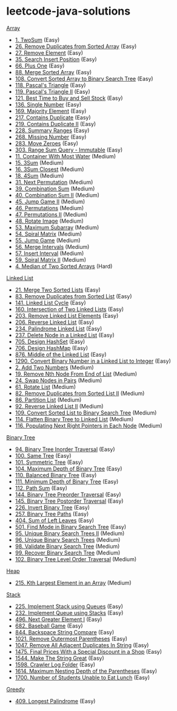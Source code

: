 # leetcode-java-solutions

[Array](https://github.com/akshaym06/leetcode-java-solutions/tree/main/src/array)

- [1. TwoSum](https://github.com/akshaym06/leetcode-java-solutions/blob/main/src/array/TwoSum.java) (Easy)
- [26. Remove Duplicates from Sorted Array](https://github.com/akshaym06/leetcode-java-solutions/blob/main/src/array/RemoveDuplicatesFromSortedArray.java) (Easy)
- [27. Remove Element](https://github.com/akshaym06/leetcode-java-solutions/blob/main/src/array/RemoveElement.java) (Easy)
- [35. Search Insert Position](https://github.com/akshaym06/leetcode-java-solutions/blob/main/src/array/SearchInsertPosition.java) (Easy)
- [66. Plus One](https://github.com/akshaym06/leetcode-java-solutions/blob/main/src/array/PlusOne.java) (Easy)
- [88. Merge Sorted Array](https://github.com/akshaym06/leetcode-java-solutions/blob/main/src/array/MergeSortedArray.java) (Easy)
- [108. Convert Sorted Array to Binary Search Tree](https://github.com/akshaym06/leetcode-java-solutions/blob/main/src/array/SortedArrayToBST.java) (Easy)
- [118. Pascal's Triangle](https://github.com/akshaym06/leetcode-java-solutions/blob/main/src/array/PascalsTriangle.java) (Easy)
- [119. Pascal's Triangle II](https://github.com/akshaym06/leetcode-java-solutions/blob/main/src/array/PascalsTriangle2.java) (Easy)
- [121. Best Time to Buy and Sell Stock](https://github.com/akshaym06/leetcode-java-solutions/blob/main/src/array/BuyAndSellStocks.java) (Easy)
- [136. Single Number](https://github.com/akshaym06/leetcode-java-solutions/blob/main/src/array/SingleNumber.java) (Easy)
- [169. Majority Element](https://github.com/akshaym06/leetcode-java-solutions/blob/main/src/array/MajorityElement.java) (Easy)
- [217. Contains Duplicate](https://github.com/akshaym06/leetcode-java-solutions/blob/main/src/array/ContainsDuplicate.java) (Easy)
- [219. Contains Duplicate II](https://github.com/akshaym06/leetcode-java-solutions/blob/main/src/array/ContainsDuplicate2.java) (Easy)
- [228. Summary Ranges](https://github.com/akshaym06/leetcode-java-solutions/blob/main/src/array/SummaryRanges.java) (Easy)
- [268. Missing Number](https://github.com/akshaym06/leetcode-java-solutions/blob/main/src/array/MissingNumber.java) (Easy)
- [283. Move Zeroes](https://github.com/akshaym06/leetcode-java-solutions/blob/main/src/array/MoveZeros.java) (Easy)
- [303. Range Sum Query - Immutable](https://github.com/akshaym06/leetcode-java-solutions/blob/main/src/array/RangeSumQuery.java) (Easy)
- [11. Container With Most Water](https://github.com/akshaym06/leetcode-java-solutions/blob/main/src/array/ContainerWithMostWater.java) (Medium)
- [15. 3Sum](https://github.com/akshaym06/leetcode-java-solutions/blob/main/src/array/ThreeSum.java) (Medium)
- [16. 3Sum Closest](https://github.com/akshaym06/leetcode-java-solutions/blob/main/src/array/ThreeSumClosest.java) (Medium)
- [18. 4Sum](https://github.com/akshaym06/leetcode-java-solutions/blob/main/src/array/FourSum.java) (Medium)
- [31. Next Permutation](https://github.com/akshaym06/leetcode-java-solutions/blob/main/src/array/NextPermutation.java) (Medium)
- [39. Combination Sum](https://github.com/akshaym06/leetcode-java-solutions/blob/main/src/array/CombinationSum.java) (Medium)
- [40. Combination Sum II](https://github.com/akshaym06/leetcode-java-solutions/blob/main/src/array/CombinationSum2.java) (Medium)
- [45. Jump Game II](https://github.com/akshaym06/leetcode-java-solutions/blob/main/src/array/JumpGame2.java) (Medium)
- [46. Permutations](https://github.com/akshaym06/leetcode-java-solutions/blob/main/src/array/Permutations.java) (Medium)
- [47. Permutations II](https://github.com/akshaym06/leetcode-java-solutions/blob/main/src/array/Permutations2.java) (Medium)
- [48. Rotate Image](https://github.com/akshaym06/leetcode-java-solutions/blob/main/src/array/RotateImage.java) (Medium)
- [53. Maximum Subarray](https://github.com/akshaym06/leetcode-java-solutions/blob/main/src/array/MaxSubArray.java) (Medium)
- [54. Spiral Matrix](https://github.com/akshaym06/leetcode-java-solutions/blob/main/src/array/SpiralMatrix.java) (Medium)
- [55. Jump Game](https://github.com/akshaym06/leetcode-java-solutions/blob/main/src/array/JumpGame.java) (Medium)
- [56. Merge Intervals](https://github.com/akshaym06/leetcode-java-solutions/blob/main/src/array/MergeIntervals.java) (Medium)
- [57. Insert Interval](https://github.com/akshaym06/leetcode-java-solutions/blob/main/src/array/InsertInterval.java) (Medium)
- [59. Spiral Matrix II](https://github.com/akshaym06/leetcode-java-solutions/blob/main/src/array/SpiralMatrix2.java) (Medium)
- [4. Median of Two Sorted Arrays](https://github.com/akshaym06/leetcode-java-solutions/blob/main/src/array/MedianOfTwoSortedArrays.java) (Hard)

[Linked List](https://github.com/akshaym06/leetcode-java-solutions/tree/main/src/linkedlist)

- [21. Merge Two Sorted Lists](https://github.com/akshaym06/leetcode-java-solutions/blob/main/src/linkedlist/MergeTwoSortedLists.java) (Easy)
- [83. Remove Duplicates from Sorted List](https://github.com/akshaym06/leetcode-java-solutions/blob/main/src/linkedlist/RemoveDuplicates.java) (Easy)
- [141. Linked List Cycle](https://github.com/akshaym06/leetcode-java-solutions/blob/main/src/linkedlist/LinkedListCycle.java) (Easy)
- [160. Intersection of Two Linked Lists](https://github.com/akshaym06/leetcode-java-solutions/blob/main/src/linkedlist/Intersection.java) (Easy)
- [203. Remove Linked List Elements](https://github.com/akshaym06/leetcode-java-solutions/blob/main/src/linkedlist/RemoveElements.java) (Easy)
- [206. Reverse Linked List](https://github.com/akshaym06/leetcode-java-solutions/blob/main/src/linkedlist/ReverseLinkedList.java) (Easy)
- [234. Palindrome Linked List](https://github.com/akshaym06/leetcode-java-solutions/blob/main/src/linkedlist/Palindrome.java) (Easy)
- [237. Delete Node in a Linked List](https://github.com/akshaym06/leetcode-java-solutions/blob/main/src/linkedlist/DeleteNode.java) (Easy)
- [705. Design HashSet](https://github.com/akshaym06/leetcode-java-solutions/blob/main/src/linkedlist/MyHashSet.java) (Easy)
- [706. Design HashMap](https://github.com/akshaym06/leetcode-java-solutions/blob/main/src/linkedlist/MyHashMap.java) (Easy)
- [876. Middle of the Linked List](https://github.com/akshaym06/leetcode-java-solutions/blob/main/src/linkedlist/MiddleNode.java) (Easy)
- [1290. Convert Binary Number in a Linked List to Integer](https://github.com/akshaym06/leetcode-java-solutions/blob/main/src/linkedlist/BinaryToInteger.java) (Easy)
- [2. Add Two Numbers](https://github.com/akshaym06/leetcode-java-solutions/blob/main/src/linkedlist/AddTwoNumbers.java) (Medium)
- [19. Remove Nth Node From End of List](https://github.com/akshaym06/leetcode-java-solutions/blob/main/src/linkedlist/RemoveNthNodeFromEnd.java) (Medium)
- [24. Swap Nodes in Pairs](https://github.com/akshaym06/leetcode-java-solutions/blob/main/src/linkedlist/SwapNodesInPairs.java) (Medium)
- [61. Rotate List](https://github.com/akshaym06/leetcode-java-solutions/blob/main/src/linkedlist/RotateList.java) (Medium)
- [82. Remove Duplicates from Sorted List II](https://github.com/akshaym06/leetcode-java-solutions/blob/main/src/linkedlist/RemoveDuplicates2.java) (Medium)
- [86. Partition List](https://github.com/akshaym06/leetcode-java-solutions/blob/main/src/linkedlist/PartitionList.java) (Medium)
- [92. Reverse Linked List II](https://github.com/akshaym06/leetcode-java-solutions/blob/main/src/linkedlist/ReverseLinkedList2.java) (Medium)
- [109. Convert Sorted List to Binary Search Tree](https://github.com/akshaym06/leetcode-java-solutions/blob/main/src/linkedlist/ConvertListToBst.java) (Medium)
- [114. Flatten Binary Tree to Linked List](https://github.com/akshaym06/leetcode-java-solutions/blob/main/src/linkedlist/FlattenBinaryTreeToList.java) (Medium)
- [116. Populating Next Right Pointers in Each Node](https://github.com/akshaym06/leetcode-java-solutions/blob/main/src/linkedlist/PopulateNextRightPointer.java) (Medium)

[Binary Tree](https://github.com/akshaym06/leetcode-java-solutions/tree/main/src/binarytree)

- [94. Binary Tree Inorder Traversal](https://github.com/akshaym06/leetcode-java-solutions/blob/main/src/binarytree/InorderTraversal.java) (Easy)
- [100. Same Tree](https://github.com/akshaym06/leetcode-java-solutions/blob/main/src/binarytree/SameTree.java) (Easy)
- [101. Symmetric Tree](https://github.com/akshaym06/leetcode-java-solutions/blob/main/src/binarytree/SymmetricTree.java) (Easy)
- [104. Maximum Depth of Binary Tree](https://github.com/akshaym06/leetcode-java-solutions/blob/main/src/binarytree/MaxDepth.java) (Easy)
- [110. Balanced Binary Tree](https://github.com/akshaym06/leetcode-java-solutions/blob/main/src/binarytree/BalancedBinaryTree.java) (Easy)
- [111. Minimum Depth of Binary Tree](https://github.com/akshaym06/leetcode-java-solutions/blob/main/src/binarytree/MinimumDepth.java) (Easy)
- [112. Path Sum](https://github.com/akshaym06/leetcode-java-solutions/blob/main/src/binarytree/PathSum.java) (Easy)
- [144. Binary Tree Preorder Traversal](https://github.com/akshaym06/leetcode-java-solutions/blob/main/src/binarytree/PreorderTraversal.java) (Easy)
- [145. Binary Tree Postorder Traversal](https://github.com/akshaym06/leetcode-java-solutions/blob/main/src/binarytree/PostorderTraversal.java) (Easy)
- [226. Invert Binary Tree](https://github.com/akshaym06/leetcode-java-solutions/blob/main/src/binarytree/InvertBinaryTree.java) (Easy)
- [257. Binary Tree Paths](https://github.com/akshaym06/leetcode-java-solutions/blob/main/src/binarytree/TreePaths.java) (Easy)
- [404. Sum of Left Leaves](https://github.com/akshaym06/leetcode-java-solutions/blob/main/src/binarytree/LeftLeavesSum.java) (Easy)
- [501. Find Mode in Binary Search Tree](https://github.com/akshaym06/leetcode-java-solutions/blob/main/src/binarytree/FindModeInBST.java) (Easy)
- [95. Unique Binary Search Trees II](https://github.com/akshaym06/leetcode-java-solutions/blob/main/src/binarytree/UniqueBST2.java) (Medium)
- [96. Unique Binary Search Trees](https://github.com/akshaym06/leetcode-java-solutions/blob/main/src/binarytree/UniqueBST.java) (Medium)
- [98. Validate Binary Search Tree](https://github.com/akshaym06/leetcode-java-solutions/blob/main/src/binarytree/ValidateBST.java) (Medium)
- [99. Recover Binary Search Tree](https://github.com/akshaym06/leetcode-java-solutions/blob/main/src/binarytree/RecoverBST.java) (Medium)
- [102. Binary Tree Level Order Traversal](https://github.com/akshaym06/leetcode-java-solutions/blob/main/src/binarytree/LevelOrderTraversal.java) (Medium)

[Heap](https://github.com/akshaym06/leetcode-java-solutions/tree/main/src/heap)

- [215. Kth Largest Element in an Array](https://github.com/akshaym06/leetcode-java-solutions/blob/main/src/binarytree/KthLargest.java) (Medium)

[Stack](https://github.com/akshaym06/leetcode-java-solutions/tree/main/src/stack)

- [225. Implement Stack using Queues](https://github.com/akshaym06/leetcode-java-solutions/blob/main/src/stack/ImplementStackUsingQueues.java) (Easy)
- [232. Implement Queue using Stacks](https://github.com/akshaym06/leetcode-java-solutions/blob/main/src/stack/ImplementQueueUsingStacks.java) (Easy)
- [496. Next Greater Element I](https://github.com/akshaym06/leetcode-java-solutions/blob/main/src/stack/NextGreaterElement1.java) (Easy)
- [682. Baseball Game](https://github.com/akshaym06/leetcode-java-solutions/blob/main/src/stack/BaseballGame.java) (Easy)
- [844. Backspace String Compare](https://github.com/akshaym06/leetcode-java-solutions/blob/main/src/stack/BackspaceStringCompare.java) (Easy)
- [1021. Remove Outermost Parentheses](https://github.com/akshaym06/leetcode-java-solutions/blob/main/src/stack/RemoveOutermostParentheses.java) (Easy)
- [1047. Remove All Adjacent Duplicates In String](https://github.com/akshaym06/leetcode-java-solutions/blob/main/src/stack/RemoveAdjacentDuplicates.java) (Easy)
- [1475. Final Prices With a Special Discount in a Shop](https://github.com/akshaym06/leetcode-java-solutions/blob/main/src/stack/SpecialDiscountInShop.java) (Easy)
- [1544. Make The String Great](https://github.com/akshaym06/leetcode-java-solutions/blob/main/src/stack/MakeTheStringGreat.java) (Easy)
- [1598. Crawler Log Folder](https://github.com/akshaym06/leetcode-java-solutions/blob/main/src/stack/CrawlerLogFolder.java) (Easy)
- [1614. Maximum Nesting Depth of the Parentheses](https://github.com/akshaym06/leetcode-java-solutions/blob/main/src/stack/MaxParenthesesDepth.java) (Easy)
- [1700. Number of Students Unable to Eat Lunch](https://github.com/akshaym06/leetcode-java-solutions/blob/main/src/stack/StudentsUnableToEatLunch.java) (Easy)

[Greedy](https://github.com/akshaym06/leetcode-java-solutions/tree/main/src/greedy)

- [409. Longest Palindrome](https://github.com/akshaym06/leetcode-java-solutions/blob/main/src/greedy/LongestPalindrome.java) (Easy)